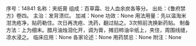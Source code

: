 序号：14841
名称：夹纸膏
组成：百草霜、壮人血余炭各等分。
出处：《鲁府禁方》卷四。
主治：发背溃烂。
加减：None
功效：None
用法用量：先以温淘米泔洗疮净，贴药勒住。次日再洗疮、洗药，翻过贴之。3次照前洗换新药贴。
制备方法：上为细末。腊月油烛泪化开，调为膏，摊旧柿油伞纸上，夹住，周围线缝，凉水浸之。
临床应用：None
各家论述：None
用药禁忌：None
附注：None
